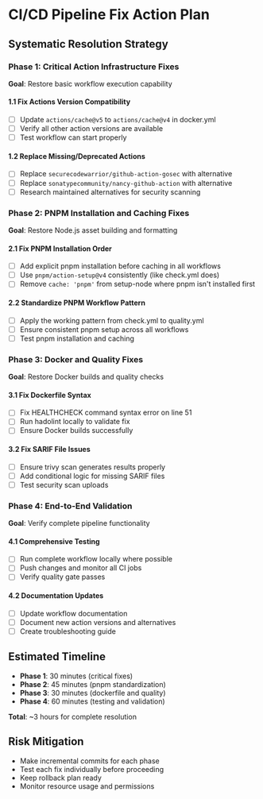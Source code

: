 # CI/CD Pipeline Fix Action Plan

## Systematic Resolution Strategy

### Phase 1: Critical Action Infrastructure Fixes

**Goal**: Restore basic workflow execution capability

#### 1.1 Fix Actions Version Compatibility

- [ ] Update `actions/cache@v5` to `actions/cache@v4` in docker.yml
- [ ] Verify all other action versions are available
- [ ] Test workflow can start properly

#### 1.2 Replace Missing/Deprecated Actions

- [ ] Replace `securecodewarrior/github-action-gosec` with alternative
- [ ] Replace `sonatypecommunity/nancy-github-action` with alternative
- [ ] Research maintained alternatives for security scanning

### Phase 2: PNPM Installation and Caching Fixes

**Goal**: Restore Node.js asset building and formatting

#### 2.1 Fix PNPM Installation Order

- [ ] Add explicit pnpm installation before caching in all workflows
- [ ] Use `pnpm/action-setup@v4` consistently (like check.yml does)
- [ ] Remove `cache: 'pnpm'` from setup-node where pnpm isn't installed first

#### 2.2 Standardize PNPM Workflow Pattern

- [ ] Apply the working pattern from check.yml to quality.yml
- [ ] Ensure consistent pnpm setup across all workflows
- [ ] Test pnpm installation and caching

### Phase 3: Docker and Quality Fixes

**Goal**: Restore Docker builds and quality checks

#### 3.1 Fix Dockerfile Syntax

- [ ] Fix HEALTHCHECK command syntax error on line 51
- [ ] Run hadolint locally to validate fix
- [ ] Ensure Docker builds successfully

#### 3.2 Fix SARIF File Issues

- [ ] Ensure trivy scan generates results properly
- [ ] Add conditional logic for missing SARIF files
- [ ] Test security scan uploads

### Phase 4: End-to-End Validation

**Goal**: Verify complete pipeline functionality

#### 4.1 Comprehensive Testing

- [ ] Run complete workflow locally where possible
- [ ] Push changes and monitor all CI jobs
- [ ] Verify quality gate passes

#### 4.2 Documentation Updates

- [ ] Update workflow documentation
- [ ] Document new action versions and alternatives
- [ ] Create troubleshooting guide

## Estimated Timeline

- **Phase 1**: 30 minutes (critical fixes)
- **Phase 2**: 45 minutes (pnpm standardization)
- **Phase 3**: 30 minutes (dockerfile and quality)
- **Phase 4**: 60 minutes (testing and validation)

**Total**: ~3 hours for complete resolution

## Risk Mitigation

- Make incremental commits for each phase
- Test each fix individually before proceeding
- Keep rollback plan ready
- Monitor resource usage and permissions
